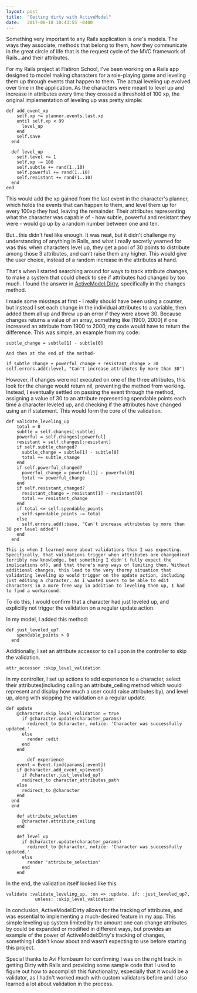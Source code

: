 ```yaml
---
layout: post
title:  "Getting dirty with ActiveModel"
date:   2017-06-18 10:43:55 -0400
---
```



Something very important to any Rails application is one's models. The ways they associate, methods that belong to them, how they communicate in the great circle of life that is the request cycle of the MVC framework of Rails...and their attributes. 

For my Rails project at Flatiron School, I've been working on a Rails app designed to model making characters for a role-playing game and leveling them up through events that happen to them. The actual leveling up evolved over time in the application. As the characters were meant to level up and increase in attributes every time they crossed a threshold of 100 xp, the original implementation of leveling up was pretty simple:

```
def add_event_xp
    self.xp += planner.events.last.xp
    until self.xp < 99
      level_up
    end
    self.save
  end

  def level_up
    self.level += 1
    self.xp -= 100
    self.subtle += rand(1..10)
    self.powerful += rand(1..10)
    self.resistant += rand(1..10)
  end
end
```


This would add the xp gained from the last event in the character's planner, which holds the events that can happen to them, and level them up for every 100xp they had, leaving the remainder. Their attributes representing what the character was capable of - how subtle, powerful and resistant they were - would go up by a random number between one and ten. 

But...this didn't feel like enough. It was neat, but it didn't challenge my understanding of anything in Rails, and what I really secretly yearned for was this: when characters level up, they get a pool of 30 points to distribute among those 3 attributes, and can't raise them any higher. This would give the user choice, instead of a random increase in the attributes at hand. 

That's when I started searching around for ways to track attribute changes, to make a system that could check to see if attributes had changed by too much. I found the answer in [ActiveModel:Dirty](http://api.rubyonrails.org/classes/ActiveModel/Dirty.html), specifically in the changes method. 

I made some missteps at first - I really should have been using a counter, but instead I set each change in the individual attributes to a variable, then added them all up and threw up an error if they were above 30. Because changes returns a value of an array, something like [1900, 2000] if one increased an attribute from 1900 to 2000, my code would have to return the difference. This was simple, an example from my code: 

```
subtle_change = subtle[1] - subtle[0] 

And then at the end of the method-

if subtle_change + powerful_change + resistant_change > 30 
self.errors.add(:level, "Can't increase attributes by more than 30")
```

However, if changes were not executed on one of the three attributes, this look for the change would return nil, preventing the method from working. Instead, I eventually settled on passing the event through the method, assigning a value of 30 to an attribute representing spendable points each time a character leveled up, and checking if the attributes have changed using an if statement. This would form the core of the validation.


```
def validate_leveling_up
    total = 0
    subtle = self.changes[:subtle]
    powerful = self.changes[:powerful]
    resistant = self.changes[:resistant]
    if self.subtle_changed?
      subtle_change = subtle[1] - subtle[0]
      total += subtle_change
    end
    if self.powerful_changed?
      powerful_change = powerful[1] - powerful[0]
      total += powerful_change
    end
    if self.resistant_changed?
      resistant_change = resistant[1] - resistant[0]
      total += resistant_change
    end
    if total <= self.spendable_points
      self.spendable_points -= total
    else
      self.errors.add(:base, "Can't increase attributes by more than 30 per level added")
    end
  end
```
	
	This is when I learned more about validations than I was expecting. Specifically, that validations trigger when attributes are changed(not terribly new knowledge, but something I didn't fully expect the implications of), and that there's many ways of limiting them. Without additional changes, this lead to the very thorny situation that validating leveling up would trigger on the update action, including just editing a character. As I wanted users to be able to edit characters in a more free way in addition to leveling them up, I had to find a workaround. 
	
To do this, I would confirm that a character had just leveled up, and explicitly not trigger the validation on a regular update action. 

In my model, I added this method: 

```
def just_leveled_up?
    spendable_points > 0
  end
```
	
Additionally, I set an attribute accessor to call upon in the controller to skip the validation. 

```
attr_accessor :skip_level_validation
```


In my controller, I set up actions to add experience to a character, select their attributes(including calling an attribute_ceiling method which would represent and display how much a user could raise attributes by), and level up, along with skipping the validation on a regular update.

```
def update
    @character.skip_level_validation = true
      if @character.update(character_params)
        redirect_to @character, notice: 'Character was successfully updated.'
      else
        render :edit
      end
    end
		
		def experience
    event = Event.find(params[:event])
    if @character.add_event_xp(event)
      if @character.just_leveled_up?
      redirect_to character_attributes_path
    else
      redirect_to @character
    end
  end
  end

    def attribute_selection
      @character.attribute_ceiling
    end

    def level_up
      if @character.update(character_params)
        redirect_to @character, notice: 'Character was successfully updated.'
      else
        render 'attribute_selection'
      end
    end
```
		
In the end, the validation itself looked like this:

```
validate :validate_leveling_up, :on => :update, if: :just_leveled_up?,
           unless: :skip_level_validation
```

In conclusion, ActiveModel:Dirty allows for the tracking of attributes, and was essential to implementing a much-desired feature in my app. This simple leveling up system limited by the amount one can change attributes by could be expanded or modified in different ways, but provides an example of the power of ActiveModel:Dirty's tracking of changes, something I didn't know about and wasn't expecting to use before starting this project. 

Special thanks to Avi Flombaum for confirming I was on the right track in getting Dirty with Rails and providing some sample code that I used to figure out how to accomplish this functionality, especially that it would be a validator, as I hadn't worked much with custom validators before and I also learned a lot about validation in the process. 
